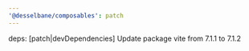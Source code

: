 ```yaml
---
'@desselbane/composables': patch
---
```


deps: [patch|devDependencies] Update package vite from 7.1.1 to 7.1.2
